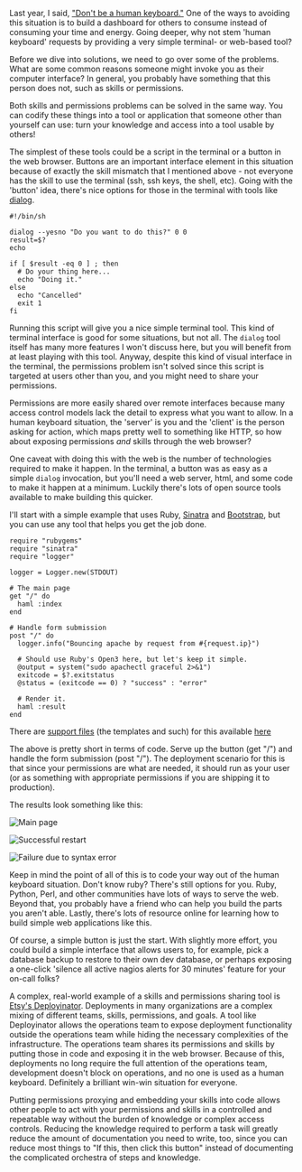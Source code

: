 Last year, I said, ["Don't be a human
keyboard."](http://sysadvent.blogspot.com/2010/12/day-13-dont-be-human-keyboard.html)
One of the ways to avoiding this situation is to build a dashboard for others
to consume instead of consuming your time and energy. Going deeper, why not
stem 'human keyboard' requests by providing a very simple terminal- or
web-based tool?

Before we dive into solutions, we need to go over some of the problems. What
are some common reasons someone might invoke you as their computer interface?
In general, you probably have something that this person does not, such as
skills or permissions. 

Both skills and permissions problems can be solved in the same way. You can
codify these things into a tool or application that someone other than yourself
can use: turn your knowledge and access into a tool usable by others!

The simplest of these tools could be a script in the terminal or a button in
the web browser. Buttons are an important interface element in this situation
because of exactly the skill mismatch that I mentioned above - not everyone has
the skill to use the terminal (ssh, ssh keys, the shell, etc).  Going with the
'button' idea, there's nice options for those in the terminal with tools like
[dialog](http://invisible-island.net/dialog/). 

    #!/bin/sh

    dialog --yesno "Do you want to do this?" 0 0
    result=$?
    echo

    if [ $result -eq 0 ] ; then
      # Do your thing here...
      echo "Doing it."
    else
      echo "Cancelled"
      exit 1
    fi

Running this script will give you a nice simple terminal tool. This kind of
terminal interface is good for some situations, but not all. The `dialog` tool
itself has many more features I won't discuss here, but you will benefit from
at least playing with this tool. Anyway, despite this kind of visual interface
in the terminal, the permissions problem isn't solved since this script is
targeted at users other than you, and you might need to share your permissions.

Permissions are more easily shared over remote interfaces because many access
control models lack the detail to express what you want to allow. In a human
keyboard situation, the 'server' is you and the 'client' is the person asking
for action, which maps pretty well to something like HTTP, so how about
exposing permissions _and_ skills through the web browser?

One caveat with doing this with the web is the number of technologies required
to make it happen. In the terminal, a button was as easy as a simple `dialog`
invocation, but you'll need a web server, html, and some code to make it happen
at a minimum. Luckily there's lots of open source tools available to make
building this quicker.

I'll start with a simple example that uses Ruby,
[Sinatra](http://www.sinatrarb.com/) and
[Bootstrap](http://twitter.github.com/bootstrap/), but you can use any tool that
helps you get the job done.

    require "rubygems"
    require "sinatra"
    require "logger"

    logger = Logger.new(STDOUT)

    # The main page
    get "/" do
      haml :index
    end

    # Handle form submission
    post "/" do
      logger.info("Bouncing apache by request from #{request.ip}")

      # Should use Ruby's Open3 here, but let's keep it simple.
      @output = system("sudo apachectl graceful 2>&1")
      exitcode = $?.exitstatus
      @status = (exitcode == 0) ? "success" : "error"

      # Render it.
      haml :result
    end

There are [support files](https://github.com/jordansissel/sysadvent/tree/master/2011/03/code) (the templates
and such) for this available
[here](https://github.com/jordansissel/sysadvent/tree/master/2011/03/code)

The above is pretty short in terms of code. Serve up the button (get "/") and
handle the form submission (post "/"). The deployment scenario for this is that
since your permissions are what are needed, it should run as your user (or as
something with appropriate permissions if you are shipping it to production).

The results look something like this:

![Main page](https://github.com/jordansissel/sysadvent/raw/master/2011/03/media/main-page.png)

![Successful restart](https://github.com/jordansissel/sysadvent/raw/master/2011/03/media/success.png)

![Failure due to syntax error](https://github.com/jordansissel/sysadvent/raw/master/2011/03/media/failure.png)

Keep in mind the point of all of this is to code your way out of the human
keyboard situation. Don't know ruby? There's still options for you. Ruby,
Python, Perl, and other communities have lots of ways to serve the web. Beyond
that, you probably have a friend who can help you build the parts you aren't
able. Lastly, there's lots of resource online for learning how to build simple
web applications like this.

Of course, a simple button is just the start. With slightly more effort, you
could build a simple interface that allows users to, for example, pick a
database backup to restore to their own dev database, or perhaps exposing a
one-click 'silence all active nagios alerts for 30 minutes' feature for your
on-call folks?

A complex, real-world example of a skills and permissions sharing tool is
[Etsy's Deployinator](https://github.com/etsy/deployinator). Deployments in
many organizations are a complex mixing of different teams, skills,
permissions, and goals. A tool like Deployinator allows the operations team
to expose deployment functionality outside the operations team while hiding
the necessary complexities of the infrastructure. The operations team shares
its permissions and skills by putting those in code and exposing it in the web
browser. Because of this, deployments no long require the full attention of
the operations team, development doesn't block on operations, and no one
is used as a human keyboard. Definitely a brilliant win-win situation for
everyone.

Putting permissions proxying and embedding your skills into code allows other
people to act with your permissions and skills in a controlled and repeatable
way without the burden of knowledge or complex access controls. Reducing the
knowledge required to perform a task will greatly reduce the amount of
documentation you need to write, too, since you can reduce most things to "If
this, then click this button" instead of documenting the complicated orchestra
of steps and knowledge.
